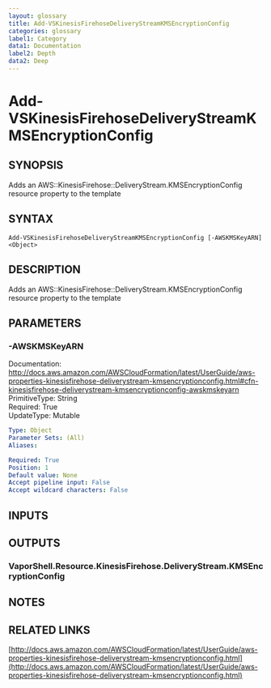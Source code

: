 ```yaml
---
layout: glossary
title: Add-VSKinesisFirehoseDeliveryStreamKMSEncryptionConfig
categories: glossary
label1: Category
data1: Documentation
label2: Depth
data2: Deep
---
```


# Add-VSKinesisFirehoseDeliveryStreamKMSEncryptionConfig

## SYNOPSIS
Adds an AWS::KinesisFirehose::DeliveryStream.KMSEncryptionConfig resource property to the template

## SYNTAX

```
Add-VSKinesisFirehoseDeliveryStreamKMSEncryptionConfig [-AWSKMSKeyARN] <Object>
```

## DESCRIPTION
Adds an AWS::KinesisFirehose::DeliveryStream.KMSEncryptionConfig resource property to the template

## PARAMETERS

### -AWSKMSKeyARN
Documentation: http://docs.aws.amazon.com/AWSCloudFormation/latest/UserGuide/aws-properties-kinesisfirehose-deliverystream-kmsencryptionconfig.html#cfn-kinesisfirehose-deliverystream-kmsencryptionconfig-awskmskeyarn    
PrimitiveType: String    
Required: True    
UpdateType: Mutable

```yaml
Type: Object
Parameter Sets: (All)
Aliases: 

Required: True
Position: 1
Default value: None
Accept pipeline input: False
Accept wildcard characters: False
```

## INPUTS

## OUTPUTS

### VaporShell.Resource.KinesisFirehose.DeliveryStream.KMSEncryptionConfig

## NOTES

## RELATED LINKS

[http://docs.aws.amazon.com/AWSCloudFormation/latest/UserGuide/aws-properties-kinesisfirehose-deliverystream-kmsencryptionconfig.html](http://docs.aws.amazon.com/AWSCloudFormation/latest/UserGuide/aws-properties-kinesisfirehose-deliverystream-kmsencryptionconfig.html)

